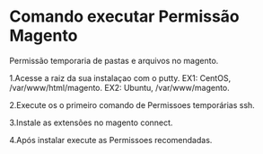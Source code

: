 Comando executar Permissão Magento
=======================
Permissão temporaria de pastas e arquivos no magento.

1.Acesse a raiz da sua instalaçao com o putty.
EX1: CentOS, /var/www/html/magento. 
EX2: Ubuntu, /var/www/magento.

2.Execute os o primeiro comando de Permissoes temporárias ssh.

3.Instale as extensões no magento connect.

4.Após instalar execute as Permissoes recomendadas.
